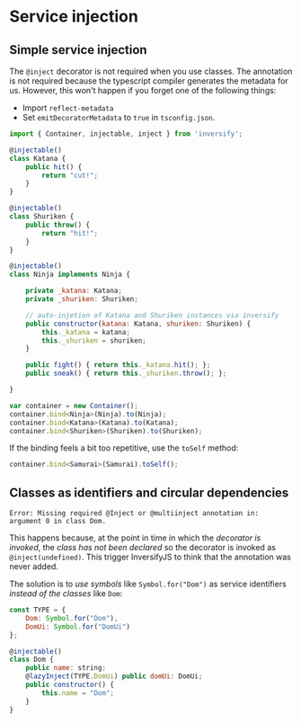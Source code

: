 # Service injection

## Simple service injection

The `@inject` decorator is not required when you use classes. The annotation is not required because the typescript compiler generates the metadata for us. However, this won't happen if you forget one of the following things:

- Import `reflect-metadata`
- Set `emitDecoratorMetadata` to `true` in `tsconfig.json`.

```js
import { Container, injectable, inject } from 'inversify';

@injectable()
class Katana {
    public hit() {
        return "cut!";
    }
}

@injectable()
class Shuriken {
    public throw() {
        return "hit!";
    }
}

@injectable()
class Ninja implements Ninja {

    private _katana: Katana;
    private _shuriken: Shuriken;

    // auto-injetion of Katana and Shuriken instances via inversify
    public constructor(katana: Katana, shuriken: Shuriken) {
        this._katana = katana;
        this._shuriken = shuriken;
    }

    public fight() { return this._katana.hit(); };
    public sneak() { return this._shuriken.throw(); };

}

var container = new Container();
container.bind<Ninja>(Ninja).to(Ninja);
container.bind<Katana>(Katana).to(Katana);
container.bind<Shuriken>(Shuriken).to(Shuriken);
```

If the binding feels a bit too repetitive, use the `toSelf` method:

```js
container.bind<Samurai>(Samurai).toSelf();
```

## Classes as identifiers and circular dependencies

```
Error: Missing required @Inject or @multiinject annotation in: argument 0 in class Dom.
```

This happens because, at the point in time in which the *decorator is invoked*, the *class has not been declared* so the decorator is invoked as `@inject(undefined)`. This trigger InversifyJS to think that the annotation was never added.

The solution is to *use symbols* like `Symbol.for("Dom")` as service identifiers *instead of the classes* like `Dom`:

```js
const TYPE = {
    Dom: Symbol.for("Dom"),
    DomUi: Symbol.for("DomUi")
};

@injectable()
class Dom {
    public name: string;
    @lazyInject(TYPE.DomUi) public domUi: DomUi;
    public constructor() {
        this.name = "Dom";
    }
}
```